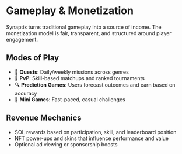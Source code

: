 # Gameplay & Monetization

Synaptix turns traditional gameplay into a source of income. The monetization model is fair, transparent, and structured around player engagement.

## Modes of Play
- 🎯 **Quests**: Daily/weekly missions across genres
- 🥇 **PvP**: Skill-based matchups and ranked tournaments
- 🔍 **Prediction Games**: Users forecast outcomes and earn based on accuracy
- 💎 **Mini Games**: Fast-paced, casual challenges

## Revenue Mechanics
- SOL rewards based on participation, skill, and leaderboard position
- NFT power-ups and skins that influence performance and value
- Optional ad viewing or sponsorship boosts
